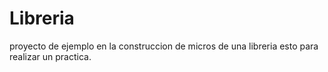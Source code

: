 # Libreria

proyecto de ejemplo en la construccion de micros de una libreria esto para 
realizar un practica.
